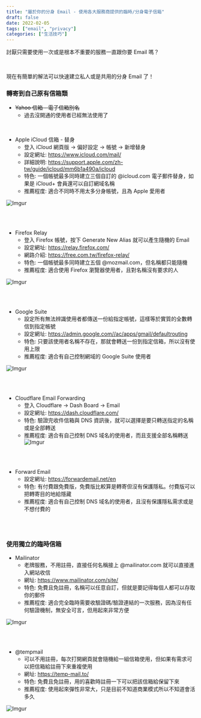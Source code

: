 ```yaml
---
title: "屬於你的分身 Email - 使用各大服務商提供的臨時/分身電子信箱"
draft: false
date: 2022-02-05
tags: ["email", "privacy"]
categories: ["生活技巧"]
---
```


討厭只需要使用一次或是根本不重要的服務一直跟你要 Email 嗎？

</br>

現在有簡單的解法可以快速建立私人或是共用的分身 Email 了！


<!--more-->

### 轉寄到自己原有信箱類

* ~~Yahoo 信箱 - 電子信箱別名~~
    * 過去沒開通的使用者已經無法使用了

</br>

* Apple iCloud 信箱 - 替身
    * 登入 iCloud 網頁版 -> 偏好設定 -> 帳號 -> 新增替身
    * 設定網址: https://www.icloud.com/mail/
    * 詳細說明: https://support.apple.com/zh-tw/guide/icloud/mm6b1a490a/icloud
    * 特色: 一個帳號最多同時建立三個自訂的 @icloud.com 電子郵件替身，如果是 iCloud+ 會員還可以自訂網域名稱
    * 推薦程度: 適合不同時不用太多分身帳號，且為 Apple 愛用者

![Imgur](https://imgur.com/HxdJaqh.png)

</br>
</br>

* Firefox Relay 
    * 登入 Firefox 帳號，按下 Generate New Alias 就可以產生隨機的 Email
    * 設定網址: https://relay.firefox.com/
    * 網路介紹: https://free.com.tw/firefox-relay/
    * 特色: 一個帳號最多同時建立五個 @mozmail.com，但名稱都只能隨機
    * 推薦程度: 適合使用 Firefox 瀏覽器使用者，且對名稱沒有要求的人

![Imgur](https://imgur.com/yLXn0f8.png)

</br>
</br>

* Google Suite
    * 設定所有無法辨識使用者都傳送一份給指定帳號，這樣等於實質的全數轉信到指定帳號
    * 設定網址: https://admin.google.com//ac/apps/gmail/defaultrouting
    * 特色: 只要該使用者名稱不存在，那就會轉送一份到指定信箱，所以沒有使用上限
    * 推薦程度: 適合有自己控制網域的 Google Suite 使用者

![Imgur](https://imgur.com/Dt1RbCq.png)

</br>
</br>

* Cloudflare Email Forwarding
    * 登入 Cloudflare -> Dash Board  -> Email 
    * 設定網址: https://dash.cloudflare.com/
    * 特色: 驗證完收件信箱與 DNS 資訊後，就可以選擇是要只轉送指定的名稱或是全部轉送
    * 推薦程度: 適合有自己控制 DNS 域名的使用者，而且支援全部名稱轉送
![Imgur](https://blog.cloudflare.com/content/images/2022/02/image1-2-3.png)

</br>
</br>

* Forward Email
    * 設定網址: https://forwardemail.net/en
    * 特色: 有付費跟免費版，免費版比較算是轉寄但沒有保護隱私。付費版可以把轉寄目的地給隱藏
    * 推薦程度: 適合有自己控制 DNS 域名的使用者，且沒有保護隱私需求或是不想付費的


</br>
</br>

### 使用獨立的臨時信箱

* Mailinator
    * 老牌服務，不用註冊，直接任何名稱接上 @mailinator.com 就可以直接進入網站收信
    * 網址: https://www.mailinator.com/site/
    * 特色: 免費且免註冊，名稱可以任意自訂，但就是要記得每個人都可以存取你的郵件
    * 推薦程度: 適合完全臨時需要收驗證碼/驗證連結的一次服務，因為沒有任何驗證機制，無安全可言，但用起來非常方便

![Imgur](https://imgur.com/FGbQrat.png)

</br>
</br>

* @tempmail
    * 可以不用註冊，每次打開網頁就會隨機給一組信箱使用，但如果有需求可以把信箱給註冊下來重複使用
    * 網址: https://temp-mail.to/
    * 特色: 免費且免註冊，用的喜歡時註冊一下可以把該信箱給保留下來
    * 推薦程度: 使用起來彈性非常大，只是目前不知道商業模式所以不知道會活多久


![Imgur](https://imgur.com/ZRUHmnQ.png)



